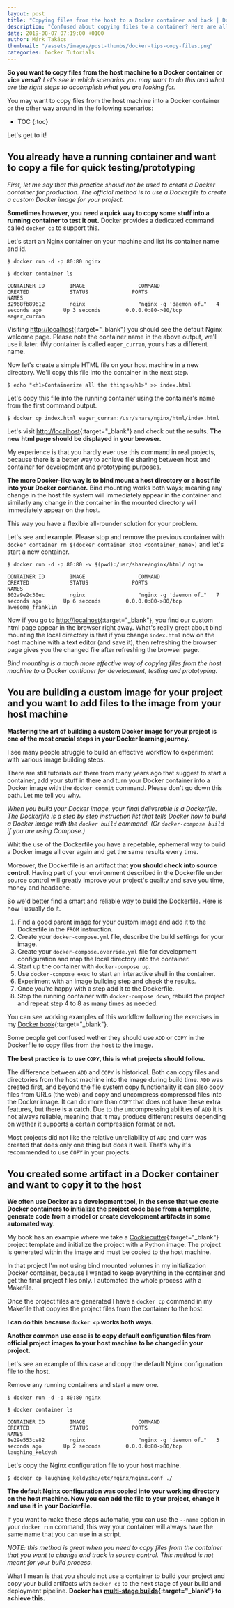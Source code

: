 ```yaml
---
layout: post
title: "Copying files from the host to a Docker container and back | Docker tips"
description: "Confused about copying files to a container? Here are all the scenarios and solutions."
date: 2019-08-07 07:19:00 +0100
author: Márk Takács
thumbnail: "/assets/images/post-thumbs/docker-tips-copy-files.png"
categories: Docker Tutorials 
---
```

**So you want to copy files from the host machine to a Docker container or vice versa?** _Let's see in which scenarios you may want to do this and what are the right steps to accomplish what you are looking for._

You may want to copy files from the host machine into a Docker container or the other way around in the following scenarios:

 * TOC
{:toc}

Let's get to it!

## You already have a running container and want to copy a file for quick testing/prototyping

_First, let me say that this practice should not be used to create a Docker container for production. The official method is to use a Dockerfile to create a custom Docker image for your project._

**Sometimes however, you need a quick way to copy some stuff into a running container to test it out.** Docker provides a dedicated command called `docker cp` to support this.

Let's start an Nginx container on your machine and list its container name and id.

```shell
$ docker run -d -p 80:80 nginx

$ docker container ls

CONTAINER ID        IMAGE                 COMMAND                  CREATED             STATUS              PORTS                                              NAMES
32968fb89612        nginx                 "nginx -g 'daemon of…"   4 seconds ago       Up 3 seconds        0.0.0.0:80->80/tcp                                 eager_curran
```

Visiting [http://localhost](http://localhost){:target="_blank"} you should see the default Nginx welcome page. Please note the container name in the above output, we'll use it later. (My container is called `eager_curran`, yours has a different name.


Now let's create a simple HTML file on your host machine in a new directory. We'll copy this file into the container in the next step.

```shell
$ echo "<h1>Containerize all the things</h1>" >> index.html

```

Let's copy this file into the running container using the container's name from the first command output.

```shell
$ docker cp index.html eager_curran:/usr/share/nginx/html/index.html
```

Let's visit [http://localhost](http://localhost){:target="_blank"} and check out the results. **The new html page should be displayed in your browser.**

My experience is that you hardly ever use this command in real projects, because there is a better way to achieve file sharing between host and container for development and prototyping purposes. 

**The more Docker-like way is to bind mount a host directory or a host file into your Docker contianer.** Bind mounting works both ways; meaning any change in the host file system will immediately appear in the container and similarly any change in the container in the mounted directory will immediately appear on the host.

This way you have a flexible all-rounder solution for your problem.

Let's see and example. Please stop and remove the previous container with `docker container rm $(docker container stop <container_name>)` and let's start a new container.

```shell
$ docker run -d -p 80:80 -v $(pwd):/usr/share/nginx/html/ nginx

CONTAINER ID        IMAGE                 COMMAND                  CREATED             STATUS              PORTS                                              NAMES
802a9e2c30ec        nginx                 "nginx -g 'daemon of…"   7 seconds ago       Up 6 seconds        0.0.0.0:80->80/tcp                                 awesome_franklin
```

Now if you go to [http://localhost](http://localhost){:target="_blank"}, you find our custom html page appear in the browser right away. What's really great about bind mounting the local directory is that if you change `index.html` now on the host machine with a text editor (and save it), then refreshing the browser page gives you the changed file after refreshing the browser page.

_Bind mounting is a much more effective way of copying files from the host machine to a Docker contianer for development, testing and prototyping._

## You are building a custom image for your project and you want to add files to the image from your host machine

**Mastering the art of building a custom Docker image for your project is one of the most crucial steps in your Docker learning journey.**

I see many people struggle to build an effective workflow to experiment with various image building steps.

There are still tutorials out there from many years ago that suggest to start a container, add your stuff in there and turn your Docker container into a Docker image with the `docker commit` command. Please don't go down this path. Let me tell you why.

_When you build your Docker image, your final deliverable is a Dockerfile. The Dockerfile is a step by step instruction list that tells Docker how to build a Docker image with the `docker build` command. (Or `docker-compose build` if you are using Compose.)_

Whit the use of the Dockerfile you have a repetable, ephemeral way to build a Docker image all over again and get the same results every time. 

Moreover, the Dockerfile is an artifact that **you should check into source control**. Having part of your environment described in the Dockerfile under source control will greatly improve your project's quality and save you time, money and headache.

So we'd better find a smart and reliable way to build the Dockerfile. Here is how I usually do it.

1. Find a good parent image for your custom image and add it to the Dockerfile in the `FROM` instruction.
2. Create your `docker-compose.yml` file, describe the build settings for your image.
3. Create your `docker-compose.override.yml` file for development configuration and map the local directory into the container.
4. Start up the container with `docker-compose up`.
5. Use `docker-compose exec` to start an interactive shell in the container.
6. Experiment with an image building step and check the results.
7. Once you're happy with a step add it to the Dockerfile.
8. Stop the running container with `docker-compose down`, rebuild the project and repeat step 4 to 8 as many times as needed.

You can see working examples of this workflow following the exercises in my [Docker book](http://localhost:4000/get-started-with-docker-in-your-projects-through-examples){:target="_blank"}.

Some people get confused wether they should use `ADD` or `COPY` in the Dockerfile to copy files from the host to the image. 

**The best practice is to use `COPY`, this is what projects should follow.**

The difference between `ADD` and `COPY` is historical. Both can copy files and directories from the host machine into the image during build time. `ADD` was created first, and beyond the file system copy functionality it can also copy files from URLs (the web) and copy and uncompress compressed files into the Docker image. It can do more than `COPY` that does not have these extra features, but there is a catch. Due to the uncompressing abilities of `ADD` it is not always reliable, meaning that it may produce different results depending on wether it supports a certain compression format or not.

Most projects did not like the relative unreliability of `ADD` and `COPY` was created that does only one thing but does it well. That's why it's recommended to use `COPY` in your projects.

## You created some artifact in a Docker container and want to copy it to the host

**We often use Docker as a development tool, in the sense that we create Docker containers to initialize the project code base from a template, generate code from a model or create development artifacts in some automated way.**

My book has an example where we take a [Cookiecutter](https://github.com/cookiecutter/cookiecutter){:target="_blank"} project template and initialize the project with a Python image. The project is generated within the image and must be copied to the host machine.

In that project I'm not using bind mounted volumes in my initialization Docker container, because I wanted to keep everything in the container and get the final project files only. I automated the whole process with a Makefile.

Once the project files are generated I have a `docker cp` command in my Makefile that copyies the project files from the container to the host. 

**I can do this because `docker cp` works both ways**.

**Another common use case is to copy default configuration files from official project images to your host machine to be changed in your project.**

Let's see an example of this case and copy the default Nginx configuration file to the host.

Remove any running containers and start a new one.

```shell
$ docker run -d -p 80:80 nginx

$ docker container ls

CONTAINER ID        IMAGE                 COMMAND                  CREATED             STATUS              PORTS                                              NAMES
8e29e553ce82        nginx                 "nginx -g 'daemon of…"   3 seconds ago       Up 2 seconds        0.0.0.0:80->80/tcp                                 laughing_keldysh
```

Let's copy the Nginx configuration file to your host machine.

```shell
$ docker cp laughing_keldysh:/etc/nginx/nginx.conf ./
```

**The default Nginx configuration was copied into your working directory on the host machine. Now you can add the file to your project, change it and use it in your Dockerfile.**

If you want to make these steps automatic, you can use the `--name` option in your `docker run` command, this way your container will always have the same name that you can use in a script.

_NOTE: this method is great when you need to copy files from the container that you want to change and track in source control. This method is not meant for your build process._

What I mean is that you should not use a container to build your project and copy your build artifacts with `docker cp` to the next stage of your build and deployment pipeline. **Docker has [multi-stage builds](https://docs.docker.com/develop/develop-images/multistage-build/){:target="_blank"} to achieve this.**
